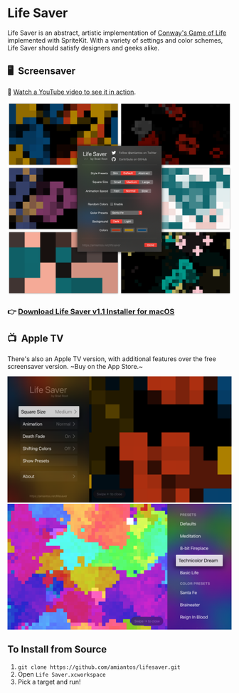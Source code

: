 # Life Saver

Life Saver is an abstract, artistic implementation of [Conway's Game of Life](https://en.wikipedia.org/wiki/Conway%27s_Game_of_Life) implemented with SpriteKit. With a variety of settings and color schemes, Life Saver should satisfy designers and geeks alike.

## 🖥&nbsp;&nbsp;Screensaver

📼  [Watch a YouTube video to see it in action](https://www.youtube.com/watch?v=N4nCFUVThgg).

![Life Saver Screensaver](/Design/screensaver/lifesaver-screenshots-1.1.png?raw=true)

### 👉 [Download Life Saver v1.1 Installer for macOS](https://s3.amazonaws.com/amiantos/lifesaver-1.1.pkg)

## 📺&nbsp;&nbsp;Apple TV

There's also an Apple TV version, with additional features over the free screensaver version. ~Buy on the App Store.~

![Life Saver tvOS Main menu](/Design/tvos/tvos-ss-1.png?raw=true)
![Life Saver tvOS Preset menu](/Design/tvos/tvos-ss-2.png?raw=true)

## To Install from Source

1. `git clone https://github.com/amiantos/lifesaver.git`
2. Open `Life Saver.xcworkspace`
3. Pick a target and run!


